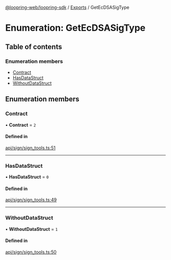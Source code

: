 [@loopring-web/loopring-sdk](../README.md) / [Exports](../modules.md) / GetEcDSASigType

# Enumeration: GetEcDSASigType

## Table of contents

### Enumeration members

- [Contract](GetEcDSASigType.md#contract)
- [HasDataStruct](GetEcDSASigType.md#hasdatastruct)
- [WithoutDataStruct](GetEcDSASigType.md#withoutdatastruct)

## Enumeration members

### Contract

• **Contract** = `2`

#### Defined in

[api/sign/sign_tools.ts:51](https://github.com/Loopring/loopring_sdk/blob/427d9da/src/api/sign/sign_tools.ts#L51)

___

### HasDataStruct

• **HasDataStruct** = `0`

#### Defined in

[api/sign/sign_tools.ts:49](https://github.com/Loopring/loopring_sdk/blob/427d9da/src/api/sign/sign_tools.ts#L49)

___

### WithoutDataStruct

• **WithoutDataStruct** = `1`

#### Defined in

[api/sign/sign_tools.ts:50](https://github.com/Loopring/loopring_sdk/blob/427d9da/src/api/sign/sign_tools.ts#L50)
